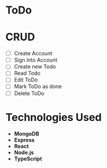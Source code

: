 # ToDo

# CRUD

 - [ ] Create Account
 - [ ] Sign into Account
 - [ ] Create new Todo
 - [ ] Read Todo
 - [ ] Edit ToDo
 - [ ] Mark ToDo as done
 - [ ] Delete ToDo

# Technologies Used
- **MongoDB**
- **Express**
- **React**
- **Node.js**
- **TypeScript**